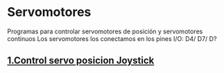 # Servomotores
Programas para controlar servomotores de posición y servomotores continuos
Los servomotores los conectamos en los pines I/O: D4/ D7/ D?

## [1.Control servo posicion Joystick](https://github.com/EchidnaShield/Recursos/blob/master/Didactica/Actividades_IDE_Arduino/Servomotores/ServoPosicion/ServoPosicion.ino)
